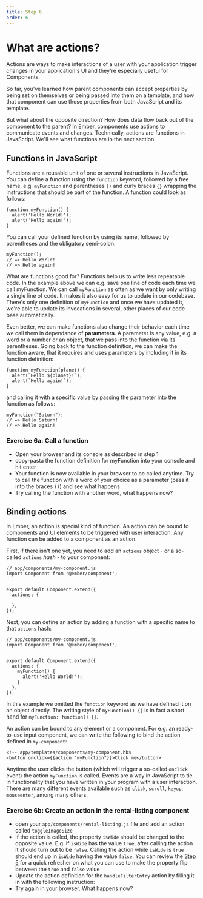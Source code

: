 ```yaml
---
title: Step 6
order: 6
---
```


# What are actions?

Actions are ways to make interactions of a user with your application trigger changes in your application's UI and they're especially useful for Components.

So far, you've learned how parent components can accept properties by being set on themselves or being passed into them on a template, and how that component can use those properties from both JavaScript and its template.

But what about the opposite direction? How does data flow back out of the component to the parent? In Ember, components use actions to communicate events and changes. Technically, actions are functions in JavaScript. We'll see what functions are in the next section.


## Functions in JavaScript

Functions are a reusable unit of one or several instructions in JavaScript. You can define a function using the `function` keyword, followed by a free name, e.g. `myFunction` and parentheses `()` and curly braces `{}` wrapping the instructions that should be part of the function. A function could look as follows:


```
function myFunction() {
  alert('Hello World!');
  alert('Hello again!');
}
```

You can call your defined function by using its name, followed by parentheses and the obligatory semi-colon:


```
myFunction();
// => Hello World!
// => Hello again!
```

What are functions good for? Functions help us to write less repeatable code. In the example above we can e.g. save one line of code each time we call myFunction. We can call `myFunction` as often as we want by only writing a single line of code. It makes it also easy for us to update in our codebase. There's only one definition of `myFunction` and once we have updated it, we're able to update its invocations in several, other places of our code base automatically.

Even better, we can make functions also change their behavior each time we call them in dependance of **parameters**. A parameter is any value, e.g. a word or a number or an object, that we pass into the function via its parentheses. Going back to the function definition, we can make the function aware, that it requires and uses parameters by including it in its function definition:


```
function myFunction(planet) {
  alert(`Hello ${planet}!`);
  alert(`Hello again!`);
}
```

and calling it with a specific value by passing the parameter into the function as follows:

```
myFunction("Saturn");
// => Hello Saturn!
// => Hello again!
```

### Exercise 6a: Call a function

- Open your browser and its console as described in step 1
- copy-pasta the function definition for myFunction into your console and hit enter
- Your function is now available in your browser to be called anytime. Try to call the function with a word of your choice as a parameter (pass it into the braces `()`) and see what happens
- Try calling the function with another word, what happens now?

## Binding actions

In Ember, an action is special kind of function. An action can be bound to components and UI elements to be triggered with user interaction. Any function can be added to a component as an action.

First, if there isn't one yet, you need to add an `actions` object - or a so-called `actions` _hash_ - to your component:

```
// app/components/my-component.js
import Component from '@ember/component';


export default Component.extend({
  actions: {

  },
});
```



Next, you can define an action by adding a function with a specific name to that `actions` hash:


```
// app/components/my-component.js
import Component from '@ember/component';


export default Component.extend({
  actions: {
    myFunction() {
      alert('Hello World!');
    }
  },
});

```

In this example we omitted the `function` keyword as we have defined it on an object directly. The writing style of `myFunction() {}` is in fact a short hand for `myFunction: function() {}`.


An action can be bound to any element or a component. For e.g. an ready-to-use input component, we can write the following to bind the action defined in `my-component`:

```
<!-- app/templates/components/my-component.hbs
<button onclick={{action "myFunction"}}>Click me</button>
```

Anytime the user clicks the button (which will trigger a so-called `onclick` event) the action `myFunction` is called. Events are a way in JavaScript to tie in functionality that you have written in your program with a user interaction. There are many different events available such as `click`, `scroll`, `keyup`, `mouseenter`, among many others.


### Exercise 6b: Create an action in the rental-listing component

- open your `app/components/rental-listing.js` file and add an action called `toggleImageSize`
- If the action is called, the property `isWide` should be changed to the opposite value. E.g. if `isWide` has the value `true`, after calling the action it should turn out to be `false`. Calling the action while `isWide` is `true` should end up in `isWide` having the value `false`. You can review the [Step 5](x) for a quick refresher on what you can use to make the property flip between the `true` and `false` value
- Update the action definition for the `handleFilterEntry` action by filling it in with the following instruction:
- Try again in your browser. What happens now?
